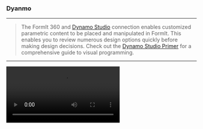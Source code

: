 ### Dyanmo
---
> The FormIt 360 and [Dynamo Studio](http://www.autodesk.com/products/dynamo-studio/overview) connection enables customized parametric content to be placed and manipulated in FormIt. This enables you to review numerous design options quickly before making design decisions. Check out the [Dynamo Studio Primer](http://dynamoprimer.com/en/) for a comprehensive guide to visual programming. 


---

<video style = "min-width=100%; min-height=100%; width = auto; height = auto;" controls>
  <source src="Videos/Dynamo.mp4" type="video/mp4">
</video>